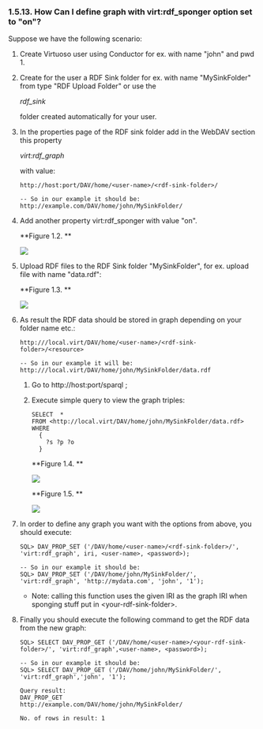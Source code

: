 <div id="virtuosotipsandtricksdefinegraphwithspongeroption"
class="section">

<div class="titlepage">

<div>

<div>

### 1.5.13. How Can I define graph with virt:rdf_sponger option set to "on"?

</div>

</div>

</div>

Suppose we have the following scenario:

<div class="orderedlist">

1.  Create Virtuoso user using Conductor for ex. with name "john" and
    pwd 1.

2.  Create for the user a RDF Sink folder for ex. with name
    "MySinkFolder" from type "RDF Upload Folder" or use the

    <span class="emphasis">*rdf_sink*</span>

    folder created automatically for your user.

3.  In the properties page of the RDF sink folder add in the WebDAV
    section this property

    <span class="emphasis">*virt:rdf_graph*</span>

    with value:

    ``` programlisting
    http://host:port/DAV/home/<user-name>/<rdf-sink-folder>/

    -- So in our example it should be:
    http://example.com/DAV/home/john/MySinkFolder/
    ```

4.  Add another property virt:rdf_sponger with value "on".

    <div class="figure-float">

    <div id="sink1" class="figure">

    **Figure 1.2. **

    <div class="figure-contents">

    <div class="mediaobject">

    ![](images/ui/sink1.png)

    </div>

    </div>

    </div>

      

    </div>

5.  Upload RDF files to the RDF Sink folder "MySinkFolder", for ex.
    upload file with name "data.rdf":

    <div class="figure-float">

    <div id="sink2" class="figure">

    **Figure 1.3. **

    <div class="figure-contents">

    <div class="mediaobject">

    ![](images/ui/sink2.png)

    </div>

    </div>

    </div>

      

    </div>

6.  As result the RDF data should be stored in graph depending on your
    folder name etc.:

    ``` programlisting
    http:///local.virt/DAV/home/<user-name>/<rdf-sink-folder>/<resource>

    -- So in our example it will be:
    http:///local.virt/DAV/home/john/MySinkFolder/data.rdf
    ```

    <div class="orderedlist">

    1.  Go to http://host:port/sparql ;

    2.  Execute simple query to view the graph triples:

        ``` programlisting
        SELECT  *
        FROM <http://local.virt/DAV/home/john/MySinkFolder/data.rdf>
        WHERE
          {
            ?s ?p ?o
          }
        ```

        <div class="figure-float">

        <div id="sink3" class="figure">

        **Figure 1.4. **

        <div class="figure-contents">

        <div class="mediaobject">

        ![](images/ui/sink3.png)

        </div>

        </div>

        </div>

          

        </div>

        <div class="figure-float">

        <div id="sink4" class="figure">

        **Figure 1.5. **

        <div class="figure-contents">

        <div class="mediaobject">

        ![](images/ui/sink4.png)

        </div>

        </div>

        </div>

          

        </div>

    </div>

7.  In order to define any graph you want with the options from above,
    you should execute:

    ``` programlisting
    SQL> DAV_PROP_SET ('/DAV/home/<user-name>/<rdf-sink-folder>/',  'virt:rdf_graph', iri, <user-name>, <password>);

    -- So in our example it should be:
    SQL> DAV_PROP_SET ('/DAV/home/john/MySinkFolder/',  'virt:rdf_graph', 'http://mydata.com', 'john', '1');
    ```

    <div class="itemizedlist">

    - Note: calling this function uses the given IRI as the graph IRI
      when sponging stuff put in \<your-rdf-sink-folder\>.

    </div>

8.  Finally you should execute the following command to get the RDF data
    from the new graph:

    ``` programlisting
    SQL> SELECT DAV_PROP_GET ('/DAV/home/<user-name>/<your-rdf-sink-folder>/', 'virt:rdf_graph',<user-name>, <password>);

    -- So in our example it should be:
    SQL> SELECT DAV_PROP_GET ('/DAV/home/john/MySinkFolder/', 'virt:rdf_graph','john', '1');

    Query result:
    DAV_PROP_GET
    http://example.com/DAV/home/john/MySinkFolder/

    No. of rows in result: 1
    ```

</div>

</div>
